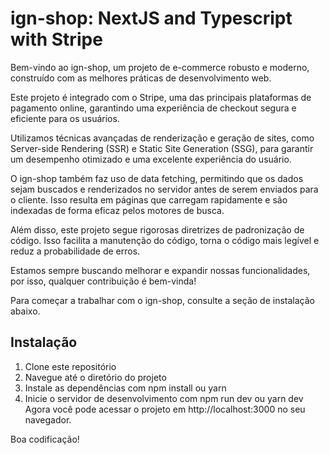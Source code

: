 # ign-shop: NextJS and Typescript with Stripe
Bem-vindo ao ign-shop, um projeto de e-commerce robusto e moderno, construído com as melhores práticas de desenvolvimento web.

Este projeto é integrado com o Stripe, uma das principais plataformas de pagamento online, garantindo uma experiência de checkout segura e eficiente para os usuários.

Utilizamos técnicas avançadas de renderização e geração de sites, como Server-side Rendering (SSR) e Static Site Generation (SSG), para garantir um desempenho otimizado e uma excelente experiência do usuário.

O ign-shop também faz uso de data fetching, permitindo que os dados sejam buscados e renderizados no servidor antes de serem enviados para o cliente. Isso resulta em páginas que carregam rapidamente e são indexadas de forma eficaz pelos motores de busca.

Além disso, este projeto segue rigorosas diretrizes de padronização de código. Isso facilita a manutenção do código, torna o código mais legível e reduz a probabilidade de erros.

Estamos sempre buscando melhorar e expandir nossas funcionalidades, por isso, qualquer contribuição é bem-vinda!

Para começar a trabalhar com o ign-shop, consulte a seção de instalação abaixo.

## Instalação
1. Clone este repositório
2. Navegue até o diretório do projeto
3. Instale as dependências com npm install ou yarn
4. Inicie o servidor de desenvolvimento com npm run dev ou yarn dev
Agora você pode acessar o projeto em http://localhost:3000 no seu navegador.

Boa codificação!